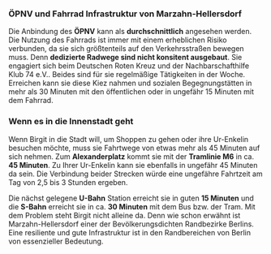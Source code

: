 ### ÖPNV und Fahrrad Infrastruktur von Marzahn-Hellersdorf

Die Anbindung des **ÖPNV** kann als **durchschnittlich** angesehen werden. Die Nutzung des Fahrrads ist immer mit einem erheblichen Risiko verbunden, da sie sich größtenteils auf den Verkehrsstraßen bewegen muss. Denn **dedizierte Radwege sind nicht konsitent ausgebaut**. Sie engagiert sich beim <span class="marker-label" id="marker-label-whitespot-persona-birgit-drk">Deutschen Roten Kreuz</span> und der <span class="marker-label" id="marker-label-whitespot-persona-birgit-klub74">Nachbarschafthilfe Klub 74 e.V.</span>. Beides sind für sie regelmäßige Tätigkeiten in der Woche. Erreichen kann sie diese Kiez nahmen und sozialen Begegnungstätten in mehr als 30 Minuten mit den öffentlichen oder in ungefähr 15 Minuten mit dem Fahrrad.

### Wenn es in die Innenstadt geht

Wenn Birgit in die Stadt will, um Shoppen zu gehen oder ihre Ur-Enkelin besuchen möchte, muss sie Fahrtwege von etwas mehr als 45 Minuten auf sich nehmen. Zum **Alexanderplatz** kommt sie mit der **Tramlinie M6** in ca. **45 Minuten**. Zu Ihrer Ur-Enkelin kann sie ebenfalls in ungefähr 45 Minuten da sein. Die Verbindung beider Strecken würde eine ungefähre Fahrtzeit am Tag von 2,5 bis 3 Stunden ergeben.

Die nächst gelegene **U-Bahn** Station erreicht sie in guten **15 Minuten** und die **S-Bahn** erreicht sie in ca. **30 Minuten** mit dem Bus bzw. der Tram. Mit dem Problem steht Birgit nicht alleine da. Denn wie schon erwähnt ist Marzahn-Hellersdorf einer der Bevölkerungsdichten Randbezirke Berlins.
Eine resiliente und gute Infrastruktur ist in den Randbereichen von Berlin von essenzieller Bedeutung.
